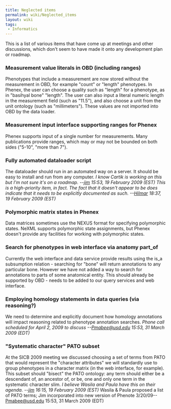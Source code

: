 ```yaml
---
title: Neglected items
permalink: wiki/Neglected_items
layout: wiki
tags:
 - Informatics
---
```


This is a list of various items that have come up at meetings and other
discussions, which don't seem to have made it onto any development plan
or roadmap.

### Measurement value literals in OBD (including ranges)

Phenotypes that include a measurement are now stored without the
measurement in OBD, for example "count" or "length" phenotypes. In
Phenex, the user can choose a quality such as "length" for a phenotype,
as in "basihyal bone" "length". The user can also input a literal
numeric length in the measurement field (such as "11.5"), and also
choose a unit from the unit ontology (such as "millimeters"). These
values are not imported into OBD by the data loader.

### Measurement input interface supporting ranges for Phenex

Phenex supports input of a single number for measurements. Many
publications provide ranges, which may or may not be bounded on both
sides ("5-10", "more than 7").

### Fully automated dataloader script

The dataloader should run in an automated way on a server. It should be
easy to install and run from any computer. *I know Cartik is working on
this but I'm not sure it's on a roadmap.
--<a href="User%3AJpb15" class="wikilink" title="jim">jim</a> 15:53, 19
February 2009 (EST)* *This is a high-priority item, in fact. The fact
that it doesn't appear to be does indicate that it needs to be
explicitly documented as such.
--<a href="User%3AHlapp" class="wikilink" title="Hilmar">Hilmar</a>
18:37, 19 February 2009 (EST)*

### Polymorphic matrix states in Phenex

Data matrices sometimes use the NEXUS format for specifying polymorphic
states. NeXML supports polymorphic state assignments, but Phenex doesn't
provide any facilities for working with polymorphic states.

### Search for phenotypes in web interface via anatomy part_of

Currently the web interface and data service provide results using the
is_a subsumption relation - searching for "bone" will return annotations
to any particular bone. However we have not added a way to search for
annotations to parts of some anatomical entity. This should already be
supported by OBD - needs to be added to our query services and web
interface.

### Employing homology statements in data queries (via reasoning?)

We need to determine and explicitly document how homology annotations
will impact reasoning related to phenotype annotation searches. *Phone
call scheduled for April 2, 2009 to discuss
--<a href="User%3APmabee@usd.edu" class="wikilink"
title="Pmabee@usd.edu">Pmabee@usd.edu</a> 15:53, 31 March 2009 (EDT)*

### "Systematic character" PATO subset

At the SICB 2009 meeting we discussed choosing a set of terms from PATO
that would represent the "character attributes" we will standardly use
to group phenotypes in a character matrix (in the web interface, for
example). This subset should "bisect" the PATO ontology: any term should
either be a descendant of, an ancestor of, or be, one and only one term
in the systematic character slim. *I believe Wasila and Paula have this
on their agenda.
--<a href="User%3AJpb15" class="wikilink" title="jim">jim</a> 16:15, 19
February 2009 (EST)* Wasila & Paula proposed a list of PATO terms; Jim
incorporated into new version of Phenote
3/20/09--<a href="User%3APmabee@usd.edu" class="wikilink"
title="Pmabee@usd.edu">Pmabee@usd.edu</a> 15:53, 31 March 2009 (EDT)
